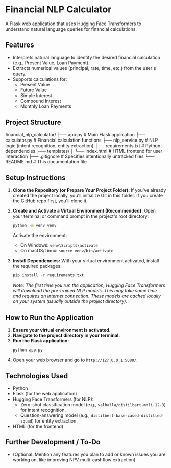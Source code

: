 # Financial NLP Calculator

A Flask web application that uses Hugging Face Transformers to understand natural language queries for financial calculations.

## Features

* Interprets natural language to identify the desired financial calculation (e.g., Present Value, Loan Payment).
* Extracts numerical values (principal, rate, time, etc.) from the user's query.
* Supports calculations for:
    * Present Value
    * Future Value
    * Simple Interest
    * Compound Interest
    * Monthly Loan Payments

## Project Structure

financial_nlp_calculator/
├── app.py              # Main Flask application
├── calculator.py       # Financial calculation functions
├── nlp_service.py      # NLP logic (intent recognition, entity extraction)
├── requirements.txt    # Python dependencies
├── templates/
│   └── index.html    # HTML frontend for user interaction
├── .gitignore          # Specifies intentionally untracked files
└── README.md           # This documentation file

## Setup Instructions

1.  **Clone the Repository (or Prepare Your Project Folder):**
    If you've already created the project locally, you'll initialize Git in this folder. If you create the GitHub repo first, you'll clone it.

2.  **Create and Activate a Virtual Environment (Recommended):**
    Open your terminal or command prompt in the project's root directory:
    ```bash
    python -m venv venv
    ```
    Activate the environment:
    * On Windows: `venv\Scripts\activate`
    * On macOS/Linux: `source venv/bin/activate`

3.  **Install Dependencies:**
    With your virtual environment activated, install the required packages:
    ```bash
    pip install -r requirements.txt
    ```
    *Note: The first time you run the application, Hugging Face Transformers will download the pre-trained NLP models. This may take some time and requires an internet connection. These models are cached locally on your system (usually outside the project directory).*

## How to Run the Application

1.  **Ensure your virtual environment is activated.**
2.  **Navigate to the project directory in your terminal.**
3.  **Run the Flask application:**
    ```bash
    python app.py
    ```
4.  Open your web browser and go to `http://127.0.0.1:5000/`.

## Technologies Used

* Python
* Flask (for the web application)
* Hugging Face Transformers (for NLP):
    * Zero-shot classification model (e.g., `valhalla/distilbart-mnli-12-3`) for intent recognition.
    * Question-answering model (e.g., `distilbert-base-cased-distilled-squad`) for entity extraction.
* HTML (for the frontend)

## Further Development / To-Do
* (Optional: Mention any features you plan to add or known issues you are working on, like improving NPV multi-cashflow extraction)
